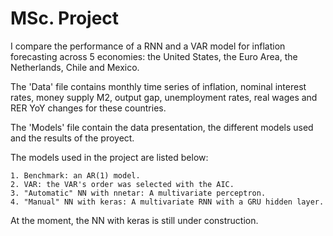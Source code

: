 # MSc. Project

I compare the performance of a RNN and a VAR model for inflation forecasting across 5 economies: the United States, the Euro Area, the Netherlands, Chile and Mexico.

The 'Data' file contains monthly time series of inflation, nominal interest rates, money supply M2, output gap, unemployment rates, real wages and RER YoY changes for these countries.

The 'Models' file contain the data presentation, the different models used and the results of the proyect.

The models used in the project are listed below:

    1. Benchmark: an AR(1) model. 
    2. VAR: the VAR's order was selected with the AIC. 
    3. "Automatic" NN with nnetar: A multivariate perceptron. 
    4. "Manual" NN with keras: A multivariate RNN with a GRU hidden layer.

At the moment, the NN with keras is still under construction.
